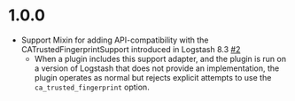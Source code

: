 # 1.0.0
 - Support Mixin for adding API-compatibility with the CATrustedFingerprintSupport introduced in Logstash 8.3 [#2](https://github.com/logstash-plugins/logstash-mixin-ca_trusted_fingerprint_support/pull/2)
   - When a plugin includes this support adapter, and the plugin is run on a version of Logstash that does not
   provide an implementation, the plugin operates as normal but rejects explicit attempts to use
   the `ca_trusted_fingerprint` option.
